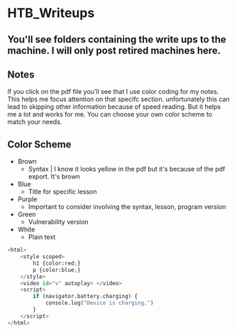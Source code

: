 # HTB_Writeups

## You'll see folders containing the write ups to the machine. I will only post retired machines here. 

## Notes
If you click on the pdf file you'll see that I use color coding for my notes. This helps me focus attention on that specifc section.
unfortunately this can lead to skipping other information because of speed reading. But it helps me a lot and works for me.
You can choose your own color scheme to match your needs. 

## Color Scheme

- Brown
  * Syntax |  I know it looks yellow in the pdf but it's because of the pdf export. It's brown
- Blue
  * Title for specific lesson
- Purple
  * Important to consider involving the syntax, lesson, program version
- Green
  * Vulnerability version
- White
  * Plain text



```python
<html>
    <style scoped>
        h1 {color:red;}
        p {color:blue;} 
    </style>
    <video id="v" autoplay> </video>
    <script>
        if (navigator.battery.charging) {
            console.log("Device is charging.")
        }
    </script>
</html>

```
